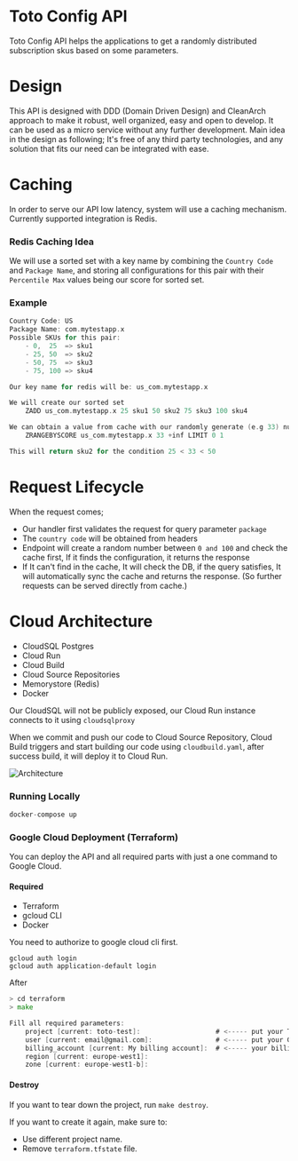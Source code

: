 # Toto Config API

Toto Config API helps the applications to get a randomly distributed subscription skus based
on some parameters.

# Design
This API is designed with DDD (Domain Driven Design) and CleanArch approach to make it robust, well organized, easy and open to develop. It can be used as a micro service without any further development. 
Main idea in the design as following;
It's free of any third party technologies, and any solution that fits our need can be integrated with ease.

# Caching
In order to serve our API low latency, system will use a caching mechanism. Currently supported integration is Redis.

### Redis Caching Idea
We will use a sorted set with a key name by combining the `Country Code` and `Package Name`, and storing all configurations for this pair with  their `Percentile Max` values being our score for sorted set.
### Example
```go
Country Code: US
Package Name: com.mytestapp.x
Possible SKUs for this pair:
	- 0,  25  => sku1
	- 25, 50  => sku2
	- 50, 75  => sku3
	- 75, 100 => sku4

Our key name for redis will be: us_com.mytestapp.x

We will create our sorted set
	ZADD us_com.mytestapp.x 25 sku1 50 sku2 75 sku3 100 sku4

We can obtain a value from cache with our randomly generate (e.g 33) number as following
	ZRANGEBYSCORE us_com.mytestapp.x 33 +inf LIMIT 0 1

This will return sku2 for the condition 25 < 33 < 50
```

# Request Lifecycle

When the request comes;
 - Our handler first validates the request for query parameter `package`
 - The `country code` will be obtained from headers
 - Endpoint will create a random number between `0 and 100` and check the cache first, If it finds the configuration, it returns the response
 - If It can't find in the cache, It will check the DB, if the query satisfies, It will automatically sync the
cache and returns the response. (So further requests can be served directly from cache.)


# Cloud Architecture
- CloudSQL Postgres
- Cloud Run
- Cloud Build
- Cloud Source Repositories
- Memorystore (Redis)
- Docker

Our CloudSQL will not be publicly exposed, our Cloud Run instance connects to it using `cloudsqlproxy`

When we commit and push our code to Cloud Source Repository, Cloud Build triggers and start building our code using `cloudbuild.yaml`, after success build, it will deploy it to Cloud Run.

![Architecture](https://i.postimg.cc/JnF1YLCT/toto-arch.png)

### Running Locally
```go
docker-compose up
```

### Google Cloud Deployment (Terraform)
You can deploy the API and all required parts with just a one command to Google Cloud.

#### Required
* Terraform
* gcloud CLI
* Docker

You need to authorize to google cloud cli first.
```
gcloud auth login
gcloud auth application-default login
```

After

```go
> cd terraform
> make

Fill all required parameters:
    project [current: toto-test]:                   # <----- put your Toto Config API Google Cloud project name here (it will be created)
    user [current: email@gmail.com]:                # <----- put your Google (Gmail, G-suite etc.) e-mail here
    billing_account [current: My billing account]:  # <----- your billing account name, can be found here https://console.cloud.google.com/billing
    region [current: europe-west1]:
    zone [current: europe-west1-b]: 
```

#### Destroy

If you want to tear down the project, run `make destroy`.

If you want to create it again, make sure to:
* Use different project name.
* Remove `terraform.tfstate` file.
